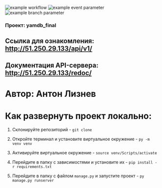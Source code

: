 ![example workflow](https://github.com/Mortjke/yamdb_final/actions/workflows/yamdb_workflow.yml/badge.svg)
![example event parameter](https://github.com/Mortjke/yamdb_final/actions/workflows/yamdb_workflow.yml/badge.svg?event=push)
![example branch parameter](https://github.com/Mortjke/yamdb_final/actions/workflows/yamdb_workflow.yml/badge.svg?branch=feature-1)

### Проект: yamdb_final

## Cсылка для ознакомления: http://51.250.29.133/api/v1/

## Документация API-сервера: http://51.250.29.133/redoc/

# Автор: Антон Лизнев

# Как развернуть проект локально:

1. Склонируйте репозиторий - ```git clone```

2. Откройте терминал и установите виртуальное окружение - ```py -m venv venv```

3. Активируйте виртуальное окружение - ```source venv/Scripts/activate```

4. Перейдите в папку с зависимостями и установите их - ```pip install -r requirements.txt```

5. Перейдите в папку с файлом ```manage.py``` и запустите проект - ```py manage.py runserver```





